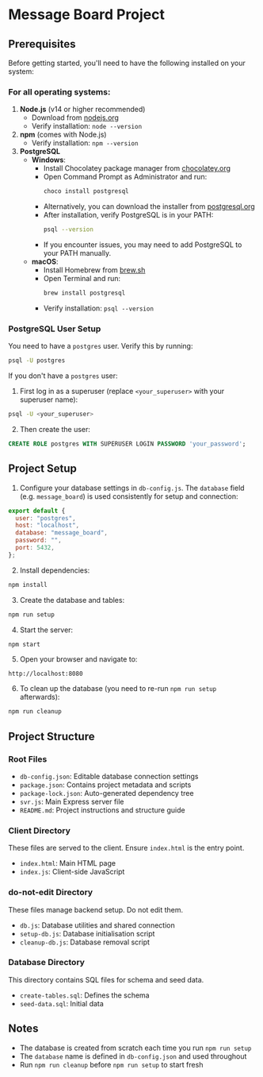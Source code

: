 # Message Board Project

## Prerequisites

Before getting started, you'll need to have the following installed on your system:

### For all operating systems:

1. **Node.js** (v14 or higher recommended)
   - Download from [nodejs.org](https://nodejs.org/)
   - Verify installation: `node --version`
2. **npm** (comes with Node.js)
   - Verify installation: `npm --version`
3. **PostgreSQL**
   - **Windows**:
     - Install Chocolatey package manager from [chocolatey.org](https://chocolatey.org/install)
     - Open Command Prompt as Administrator and run:
       ```bash
       choco install postgresql
       ```
     - Alternatively, you can download the installer from [postgresql.org](https://www.postgresql.org/download/windows)
     - After installation, verify PostgreSQL is in your PATH:
       ```bash
       psql --version
       ```
     - If you encounter issues, you may need to add PostgreSQL to your PATH manually.
   - **macOS**:
     - Install Homebrew from [brew.sh](https://brew.sh/)
     - Open Terminal and run:
       ```bash
       brew install postgresql
       ```
     - Verify installation: `psql --version`

### PostgreSQL User Setup

You need to have a `postgres` user. Verify this by running:

```bash
psql -U postgres
```

If you don't have a `postgres` user:

1. First log in as a superuser (replace `<your_superuser>` with your superuser name):

```bash
psql -U <your_superuser>
```

2. Then create the user:

```sql
CREATE ROLE postgres WITH SUPERUSER LOGIN PASSWORD 'your_password';
```

## Project Setup

1. Configure your database settings in `db-config.js`. The `database` field (e.g. `message_board`) is used consistently for setup and connection:

```js
export default {
  user: "postgres",
  host: "localhost",
  database: "message_board",
  password: "",
  port: 5432,
};
```

2. Install dependencies:

```bash
npm install
```

3. Create the database and tables:

```bash
npm run setup
```

4. Start the server:

```bash
npm start
```

5. Open your browser and navigate to:

```
http://localhost:8080
```

6. To clean up the database (you need to re-run `npm run setup` afterwards):

```bash
npm run cleanup
```

## Project Structure

### Root Files

- `db-config.json`: Editable database connection settings
- `package.json`: Contains project metadata and scripts
- `package-lock.json`: Auto-generated dependency tree
- `svr.js`: Main Express server file
- `README.md`: Project instructions and structure guide

### Client Directory

These files are served to the client. Ensure `index.html` is the entry point.

- `index.html`: Main HTML page
- `index.js`: Client-side JavaScript

### do-not-edit Directory

These files manage backend setup. Do not edit them.

- `db.js`: Database utilities and shared connection
- `setup-db.js`: Database initialisation script
- `cleanup-db.js`: Database removal script

### Database Directory

This directory contains SQL files for schema and seed data.

- `create-tables.sql`: Defines the schema
- `seed-data.sql`: Initial data

## Notes

- The database is created from scratch each time you run `npm run setup`
- The `database` name is defined in `db-config.json` and used throughout
- Run `npm run cleanup` before `npm run setup` to start fresh
